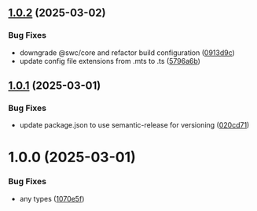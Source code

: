 ## [1.0.2](https://github.com/periakteon/dunamis/compare/v1.0.1...v1.0.2) (2025-03-02)


### Bug Fixes

* downgrade @swc/core and refactor build configuration ([0913d9c](https://github.com/periakteon/dunamis/commit/0913d9cc26f28209131090f8d96440eb1366513f))
* update config file extensions from .mts to .ts ([5796a6b](https://github.com/periakteon/dunamis/commit/5796a6b5e9772036874678a1991c6711dcebe12e))

## [1.0.1](https://github.com/periakteon/dunamis/compare/v1.0.0...v1.0.1) (2025-03-01)


### Bug Fixes

* update package.json to use semantic-release for versioning ([020cd71](https://github.com/periakteon/dunamis/commit/020cd711491fcadae6d81ed305e06bc6b3d6f57b))

# 1.0.0 (2025-03-01)


### Bug Fixes

* any types ([1070e5f](https://github.com/periakteon/dunamis/commit/1070e5f15a372717c02838b65810793213e57392))
